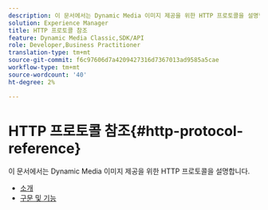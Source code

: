 ```yaml
---
description: 이 문서에서는 Dynamic Media 이미지 제공을 위한 HTTP 프로토콜을 설명합니다.
solution: Experience Manager
title: HTTP 프로토콜 참조
feature: Dynamic Media Classic,SDK/API
role: Developer,Business Practitioner
translation-type: tm+mt
source-git-commit: f6c97606d7a4209427316d7367013ad9585a5cae
workflow-type: tm+mt
source-wordcount: '40'
ht-degree: 2%

---
```



# HTTP 프로토콜 참조{#http-protocol-reference}

이 문서에서는 Dynamic Media 이미지 제공을 위한 HTTP 프로토콜을 설명합니다.

* [소개](/help/aem-is-ir-api/is-api/http-ref/image-serving-api-ref/c-http-protocol-reference/c-introduction/c-introduction.md)
* [구문 및 기능](/help/aem-is-ir-api/is-api/http-ref/image-serving-api-ref/c-http-protocol-reference/c-syntax-and-features/c-syntax-and-features.md)
